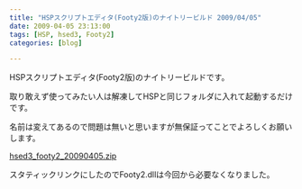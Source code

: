 ```yaml
---
title: "HSPスクリプトエディタ(Footy2版)のナイトリービルド 2009/04/05"
date: 2009-04-05 23:13:00
tags: [HSP, hsed3, Footy2]
categories: [blog]

---
```


HSPスクリプトエディタ(Footy2版)のナイトリービルドです。

取り敢えず使ってみたい人は解凍してHSPと同じフォルダに入れて起動するだけです。

名前は変えてあるので問題は無いと思いますが無保証ってことでよろしくお願いします。

[hsed3\_footy2\_20090405.zip][1]

 [1]: /hsp/openhsp/hsed3_footy2_20090405.zip

スタティックリンクにしたのでFooty2.dllは今回から必要なくなりました。